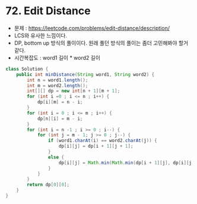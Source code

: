 # 72. Edit Distance
* 문제 : https://leetcode.com/problems/edit-distance/description/
* LCS와 유사한 느낌이다.
* DP, bottom up 방식의 풀이이다. 원래 풀던 방식의 풀이는 좀더 고민해봐야 할거 같다.
* 시간복잡도 : word1 길이 * word2 길이
```java
class Solution {
    public int minDistance(String word1, String word2) {
        int n = word1.length();
        int m = word2.length();
        int[][] dp = new int[n + 1][m + 1];
        for (int i =0 ; i <= n ; i++) {
            dp[i][m] = n - i;
        }
        for (int i = 0 ; i <= m ; i++) {
            dp[n][i] = m - i;
        }
        for (int i = n -1 ; i >= 0 ; i--) {
            for (int j = m - 1; j >= 0 ; j--) {
                if (word1.charAt(i) == word2.charAt(j)) {
                    dp[i][j] = dp[i + 1][j + 1];
                }
                else {
                    dp[i][j] = Math.min(Math.min(dp[i + 1][j], dp[i][j + 1]), dp[i + 1][j + 1]) + 1;
                }
            }
        }
        return dp[0][0];
    }
}
```
